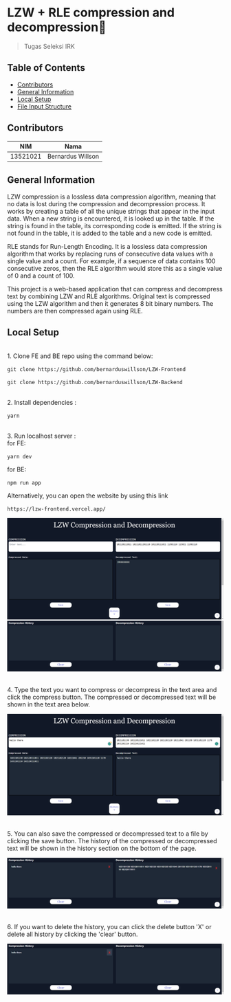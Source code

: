 # LZW + RLE compression and decompression🎲
>Tugas Seleksi IRK
## Table of Contents
* [Contributors](#contributors)
* [General Information](#general-information)
* [Local Setup](#local-setup)
* [File Input Structure](#file-input-structure)
## Contributors
| NIM | Nama |
| :---: | :---: |
| 13521021 | Bernardus Willson  |
## General Information 
LZW compression is a lossless data compression algorithm, meaning that no data is lost during the compression and decompression process. It works by creating a table of all the unique strings that appear in the input data. When a new string is encountered, it is looked up in the table. If the string is found in the table, its corresponding code is emitted. If the string is not found in the table, it is added to the table and a new code is emitted.

RLE stands for Run-Length Encoding. It is a lossless data compression algorithm that works by replacing runs of consecutive data values with a single value and a count. For example, if a sequence of data contains 100 consecutive zeros, then the RLE algorithm would store this as a single value of 0 and a count of 100.

This project is a web-based application that can compress and decompress text by combining LZW and RLE algorithms. Original text is compressed using the LZW algorithm and then it generates 8 bit binary numbers. The numbers are then compressed again using RLE.
## Local Setup
<br>
1. Clone FE and BE repo using the command below: 

```
git clone https://github.com/bernarduswillson/LZW-Frontend
```
```
git clone https://github.com/bernarduswillson/LZW-Backend
```
<br>
2. Install dependencies :

```
yarn
```
<br>
3. Run localhost server :
<br>
for FE:

```
yarn dev
```
for BE:

```
npm run app
```
Alternatively, you can open the website by using this link
```
https://lzw-frontend.vercel.app/
```

![](doc/home.png)
![](doc/home2.png)

<br>
4. Type the text you want to compress or decompress in the text area and click the compress button. The compressed or decompressed text will be shown in the text area below.

![](doc/input.png)

<br>
5. You can also save the compressed or decompressed text to a file by clicking the save button. The history of the compressed or decompressed text will be shown in the history section on the bottom of the page.

![](doc/history.png)

<br>
6. If you want to delete the history, you can click the delete button 'X' or delete all history by clicking the 'clear' button.

![](doc/delete.png)